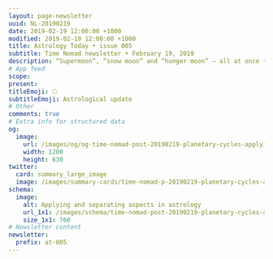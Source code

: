 ```yaml
---
layout: page-newsletter
uuid: NL-20190219
date: 2019-02-19 12:00:00 +1000
modified: 2019-02-19 12:00:00 +1000
title: Astrology Today • issue 005
subtitle: Time Nomad newsletter • February 19, 2019
description: “Supermoon”, “snow moon” and “hunger moon” — all at once • Understanding applying and separating aspects • The meaning of the Black Moon • Regulus, the star • Venus conjunct to Pluto and Saturn… read our regular astrological knowledge stories and news updates.
# App feed
scope: 
present: 
titleEmoji: 🌕
subtitleEmoji: Astrological update
# Other
comments: true
# Extra info for structured data
og:
  image:
    url: /images/og/og-time-nomad-post-20190219-planetary-cycles-applying-separating-aspects-part-two.jpg
    width: 1200
    height: 630
twitter:
  card: summary_large_image
  image: /images/summary-cards/time-nomad-p-20190219-planetary-cycles-applying-separating-aspects-part-two.jpg
schema:
  image:
    alt: Applying and separating aspects in astrology
    url_1x1: /images/schema/time-nomad-post-20190219-planetary-cycles-applying-separating-aspects-part-two-1x1.jpg
    size_1x1: 760
# Newsletter content
newsletter:
  prefix: at-005
---
```


